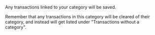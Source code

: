 Any transactions linked to your category will be saved.

Remember that any transactions in this category will be cleared of their category, and instead will get listed under "Transactions without a category".